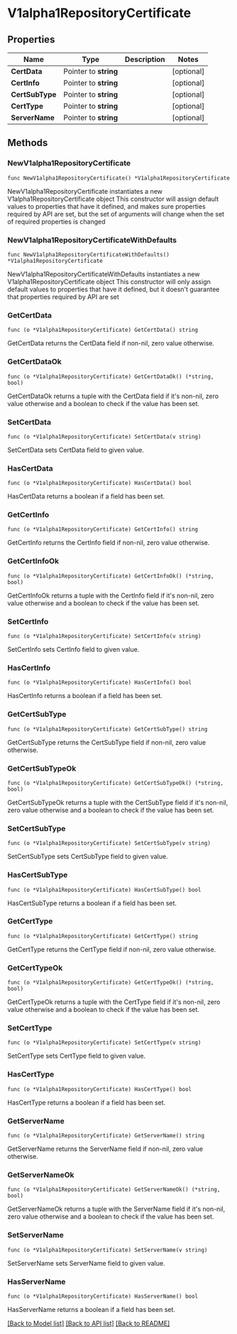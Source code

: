 # V1alpha1RepositoryCertificate

## Properties

Name | Type | Description | Notes
------------ | ------------- | ------------- | -------------
**CertData** | Pointer to **string** |  | [optional] 
**CertInfo** | Pointer to **string** |  | [optional] 
**CertSubType** | Pointer to **string** |  | [optional] 
**CertType** | Pointer to **string** |  | [optional] 
**ServerName** | Pointer to **string** |  | [optional] 

## Methods

### NewV1alpha1RepositoryCertificate

`func NewV1alpha1RepositoryCertificate() *V1alpha1RepositoryCertificate`

NewV1alpha1RepositoryCertificate instantiates a new V1alpha1RepositoryCertificate object
This constructor will assign default values to properties that have it defined,
and makes sure properties required by API are set, but the set of arguments
will change when the set of required properties is changed

### NewV1alpha1RepositoryCertificateWithDefaults

`func NewV1alpha1RepositoryCertificateWithDefaults() *V1alpha1RepositoryCertificate`

NewV1alpha1RepositoryCertificateWithDefaults instantiates a new V1alpha1RepositoryCertificate object
This constructor will only assign default values to properties that have it defined,
but it doesn't guarantee that properties required by API are set

### GetCertData

`func (o *V1alpha1RepositoryCertificate) GetCertData() string`

GetCertData returns the CertData field if non-nil, zero value otherwise.

### GetCertDataOk

`func (o *V1alpha1RepositoryCertificate) GetCertDataOk() (*string, bool)`

GetCertDataOk returns a tuple with the CertData field if it's non-nil, zero value otherwise
and a boolean to check if the value has been set.

### SetCertData

`func (o *V1alpha1RepositoryCertificate) SetCertData(v string)`

SetCertData sets CertData field to given value.

### HasCertData

`func (o *V1alpha1RepositoryCertificate) HasCertData() bool`

HasCertData returns a boolean if a field has been set.

### GetCertInfo

`func (o *V1alpha1RepositoryCertificate) GetCertInfo() string`

GetCertInfo returns the CertInfo field if non-nil, zero value otherwise.

### GetCertInfoOk

`func (o *V1alpha1RepositoryCertificate) GetCertInfoOk() (*string, bool)`

GetCertInfoOk returns a tuple with the CertInfo field if it's non-nil, zero value otherwise
and a boolean to check if the value has been set.

### SetCertInfo

`func (o *V1alpha1RepositoryCertificate) SetCertInfo(v string)`

SetCertInfo sets CertInfo field to given value.

### HasCertInfo

`func (o *V1alpha1RepositoryCertificate) HasCertInfo() bool`

HasCertInfo returns a boolean if a field has been set.

### GetCertSubType

`func (o *V1alpha1RepositoryCertificate) GetCertSubType() string`

GetCertSubType returns the CertSubType field if non-nil, zero value otherwise.

### GetCertSubTypeOk

`func (o *V1alpha1RepositoryCertificate) GetCertSubTypeOk() (*string, bool)`

GetCertSubTypeOk returns a tuple with the CertSubType field if it's non-nil, zero value otherwise
and a boolean to check if the value has been set.

### SetCertSubType

`func (o *V1alpha1RepositoryCertificate) SetCertSubType(v string)`

SetCertSubType sets CertSubType field to given value.

### HasCertSubType

`func (o *V1alpha1RepositoryCertificate) HasCertSubType() bool`

HasCertSubType returns a boolean if a field has been set.

### GetCertType

`func (o *V1alpha1RepositoryCertificate) GetCertType() string`

GetCertType returns the CertType field if non-nil, zero value otherwise.

### GetCertTypeOk

`func (o *V1alpha1RepositoryCertificate) GetCertTypeOk() (*string, bool)`

GetCertTypeOk returns a tuple with the CertType field if it's non-nil, zero value otherwise
and a boolean to check if the value has been set.

### SetCertType

`func (o *V1alpha1RepositoryCertificate) SetCertType(v string)`

SetCertType sets CertType field to given value.

### HasCertType

`func (o *V1alpha1RepositoryCertificate) HasCertType() bool`

HasCertType returns a boolean if a field has been set.

### GetServerName

`func (o *V1alpha1RepositoryCertificate) GetServerName() string`

GetServerName returns the ServerName field if non-nil, zero value otherwise.

### GetServerNameOk

`func (o *V1alpha1RepositoryCertificate) GetServerNameOk() (*string, bool)`

GetServerNameOk returns a tuple with the ServerName field if it's non-nil, zero value otherwise
and a boolean to check if the value has been set.

### SetServerName

`func (o *V1alpha1RepositoryCertificate) SetServerName(v string)`

SetServerName sets ServerName field to given value.

### HasServerName

`func (o *V1alpha1RepositoryCertificate) HasServerName() bool`

HasServerName returns a boolean if a field has been set.


[[Back to Model list]](../README.md#documentation-for-models) [[Back to API list]](../README.md#documentation-for-api-endpoints) [[Back to README]](../README.md)


